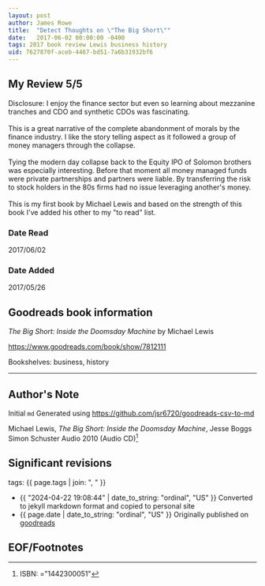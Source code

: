 ```yaml
---
layout: post
author: James Rowe
title:  "Detect Thoughts on \"The Big Short\""
date:   2017-06-02 00:00:00 -0400
tags: 2017 book review Lewis business history
uid: 7627870f-aceb-4467-bd51-7a6b31932bf6
---
```




## My Review 5/5

Disclosure: I enjoy the finance sector but even so learning about mezzanine tranches and CDO and synthetic CDOs was fascinating.<br/><br/>This is a great narrative of the complete abandonment of morals by the finance industry. I like the story telling aspect as it followed a group of money managers through the collapse.<br/><br/>Tying the modern day collapse back to the Equity IPO of Solomon brothers was especially interesting. Before that moment all money managed funds were private partnerships and partners were liable. By transferring the risk to stock holders in the 80s firms had no issue leveraging another's money.<br/><br/>This is my first book by Michael Lewis and based on the strength of this book I've added his other to my "to read" list.

### Date Read
2017/06/02

### Date Added
2017/05/26

## Goodreads book information

*The Big Short: Inside the Doomsday Machine* by Michael   Lewis

https://www.goodreads.com/book/show/7812111

Bookshelves: business, history

---

## Author's Note

Initial `md` Generated using https://github.com/jsr6720/goodreads-csv-to-md

Michael   Lewis, *The Big Short: Inside the Doomsday Machine*, Jesse Boggs Simon  Schuster Audio 2010 (Audio CD)[^1]

## Significant revisions

tags: {{ page.tags | join: ", " }} <!-- todo move this somewhere -->

- {{ "2024-04-22 19:08:44" | date_to_string: "ordinal", "US" }} Converted to jekyll markdown format and copied to personal site
- {{ page.date | date_to_string: "ordinal", "US" }} Originally published on [goodreads](https://www.goodreads.com)

## EOF/Footnotes

[^1]: ISBN: ="1442300051"